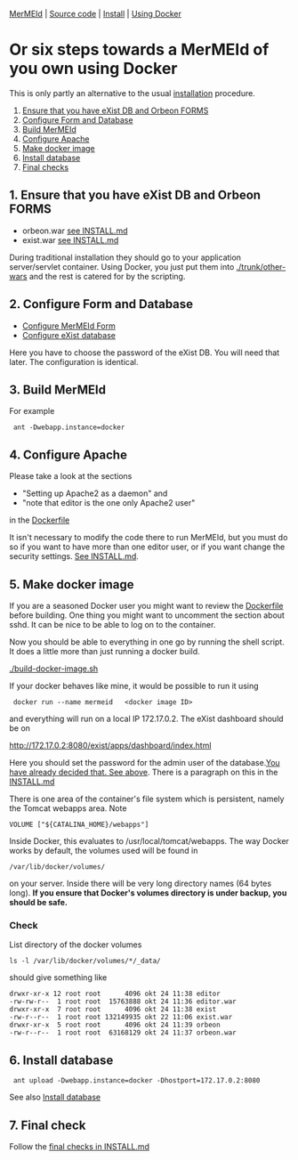 

[MerMEId](../README.md) | [Source code](./README.md) | [Install](INSTALL.md) | [Using Docker](USING_DOCKER.md)

# Or six steps towards a MerMEId of you own using Docker 

This is only partly an alternative to the usual [installation](INSTALL.md) procedure.

1. [Ensure that you have eXist DB and Orbeon FORMS](#1-ensure-that-you-have-exist-db-and-orbeon-forms)
2. [Configure Form and Database](#2-configure-form-and-database)
3. [Build MerMEId](#3-build-mermeid)
4. [Configure Apache](#4-configure-apache)
5. [Make docker image](#5-make-docker-image)
6. [Install database](#6-install-database)
7. [Final checks](#7-final-checks)

## 1. Ensure that you have eXist DB and Orbeon FORMS

* orbeon.war [see INSTALL.md](INSTALL.md#4-install-orbeon)
* exist.war [see INSTALL.md](INSTALL.md#3-install-exist-db)

During traditional installation they should go to your application
server/servlet container. Using Docker, you just put them into
[./trunk/other-wars](./other-wars) and the rest is catered for by the
scripting.

## 2. Configure Form and Database

* [Configure MerMEId Form](INSTALL.md#5-configure-mermeid-form)
* [Configure eXist database](INSTALL.md#6-configure-database)

Here you have to choose the password of the eXist DB. You will need
that later. The configuration is identical. 

## 3. Build MerMEId

For example

```
 ant -Dwebapp.instance=docker

```
## 4. Configure Apache

Please take a look at the sections 

* "Setting up Apache2 as a daemon" and 
* "note that editor is the one only Apache2 user"

in the [Dockerfile](./Dockerfile)

It isn't necessary to modify the code there to run MerMEId, but you
must do so if you want to have more than one editor user, or if you
want change the security settings. [See INSTALL.md](./INSTALL.md#more-httpd).
    						
## 5. Make docker image

If you are a seasoned Docker user you might want to review the
[Dockerfile](./Dockerfile) before building. One thing you might want
to uncomment the section about sshd. It can be nice to be able to log
on to the container.

Now you should be able to everything in one go by running the shell
script. It does a little more than just running a docker build.

[./build-docker-image.sh](./trunk/build-docker-image.sh)
    						
If your docker behaves like mine, it would be possible to run it using

```
 docker run --name mermeid   <docker image ID>

```    						

and everything will run on a local IP 172.17.0.2. The eXist dashboard should be on

http://172.17.0.2:8080/exist/apps/dashboard/index.html

Here you should set the password for the admin user of the
database.[You have already decided that. See
above](#2-configure-form-and-database). There is a paragraph on this in the [INSTALL.md](INSTALL.md#exist-db-password)


There is one area of the container's file system which is persistent,
namely the Tomcat webapps area. Note

```
VOLUME ["${CATALINA_HOME}/webapps"]

```

Inside Docker, this evaluates to /usr/local/tomcat/webapps. The way
Docker works by default, the volumes used will be found in

```
/var/lib/docker/volumes/

``` 

on your server. Inside there will be very long directory names (64
bytes long). **If you ensure that Docker's volumes directory is under backup,
you should be safe.**

### Check

List directory of the docker volumes

```
ls -l /var/lib/docker/volumes/*/_data/ 

```

should give something like

```
drwxr-xr-x 12 root root      4096 okt 24 11:38 editor
-rw-rw-r--  1 root root  15763888 okt 24 11:36 editor.war
drwxr-xr-x  7 root root      4096 okt 24 11:38 exist
-rw-r--r--  1 root root 132149935 okt 22 11:06 exist.war
drwxr-xr-x  5 root root      4096 okt 24 11:39 orbeon
-rw-r--r--  1 root root  63168129 okt 24 11:37 orbeon.war

```

## 6. Install database

```
 ant upload -Dwebapp.instance=docker -Dhostport=172.17.0.2:8080

```

See also [Install database](INSTALL.md#8-install-database)

## 7. Final check

Follow the [final checks in INSTALL.md](INSTALL.md#final-checks)